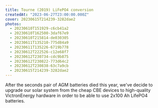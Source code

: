 ```yaml
---
title: Tourne (2019) LiFePO4 conversion
createdAt: "2023-06-27T23:00:00.000Z"
cover: 20230615T214239-3282dae2
photos:
  - 20230610T151929-c6cb41a2
  - 20230610T162500-3daf67e9
  - 20230610T215814-de030305
  - 20230611T135210-775d84a9
  - 20230611T135226-6719b778
  - 20230612T222526-c12e68f7
  - 20230612T230734-cdc9b875
  - 20230612T230822-773d64c2
  - 20230612T230838-63c7a9cb
  - 20230615T214239-3282dae2
---
```


After the seconds pair of AGM batteries died this year, we've decide to upgrade
our solar system from the cheap CBE devices to high-quality VictronEnergy
hardware in order to be able to use 2x100 Ah LifePO4 batteries.

